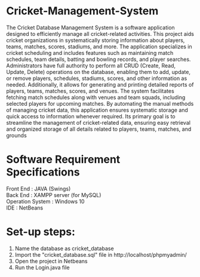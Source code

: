 # Cricket-Management-System
The Cricket Database Management System is a software application designed to efficiently manage all cricket-related activities. This project aids cricket organizations in systematically storing information about players, teams, matches, scores, stadiums, and more. The application specializes in cricket scheduling and includes features such as maintaining match schedules, team details, batting and bowling records, and player searches. Administrators have full authority to perform all CRUD (Create, Read, Update, Delete) operations on the database, enabling them to add, update, or remove players, schedules, stadiums, scores, and other information as needed. Additionally, it allows for generating and printing detailed reports of players, teams, matches, scores, and venues. The system facilitates fetching match schedules along with venues and team squads, including selected players for upcoming matches. By automating the manual methods of managing cricket data, this application ensures systematic storage and quick access to information whenever required. Its primary goal is to streamline the management of cricket-related data, ensuring easy retrieval and organized storage of all details related to players, teams, matches, and grounds

# Software Requirement Specifications </br>
Front End         : JAVA (Swings) </br>
Back End          : XAMPP server (for MySQL)</br>
Operation System  : Windows 10 </br>
IDE               : NetBeans </br>

# Set-up steps: </br>
1. Name the database as cricket_database
2. Import the "cricket_database.sql" file in http://localhost/phpmyadmin/ 
3. Open the project in Netbeans
4. Run the Login.java file
